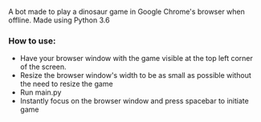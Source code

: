 A bot made to play a dinosaur game in Google Chrome's browser when offline. 
Made using Python 3.6

### How to use:

* Have your browser window with the game visible at the top left corner of the screen.
* Resize the browser window's width to be as small as possible without the need to resize the game
* Run main.py
* Instantly focus on the browser window and press spacebar to initiate game
